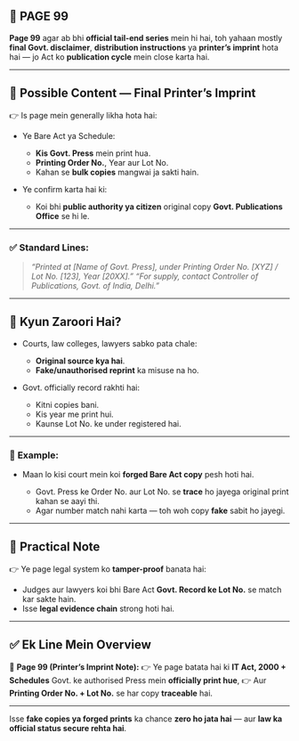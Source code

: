 ## 📄 **PAGE 99**

**Page 99** agar ab bhi **official tail-end series** mein hi hai, toh yahaan mostly **final Govt. disclaimer**, **distribution instructions** ya **printer’s imprint** hota hai — jo Act ko **publication cycle** mein close karta hai.

---

## 🔹 **Possible Content — Final Printer’s Imprint**

👉 Is page mein generally likha hota hai:

* Ye Bare Act ya Schedule:

  * **Kis Govt. Press** mein print hua.
  * **Printing Order No.**, Year aur Lot No.
  * Kahan se **bulk copies** mangwai ja sakti hain.
* Ye confirm karta hai ki:

  * Koi bhi **public authority ya citizen** original copy **Govt. Publications Office** se hi le.

---

### ✅ **Standard Lines:**

> *“Printed at \[Name of Govt. Press], under Printing Order No. \[XYZ] / Lot No. \[123], Year \[20XX].”*
> *“For supply, contact Controller of Publications, Govt. of India, Delhi.”*

---

## 🔹 **Kyun Zaroori Hai?**

* Courts, law colleges, lawyers sabko pata chale:

  * **Original source kya hai**.
  * **Fake/unauthorised reprint** ka misuse na ho.
* Govt. officially record rakhti hai:

  * Kitni copies bani.
  * Kis year me print hui.
  * Kaunse Lot No. ke under registered hai.

---

### 🧩 **Example:**

* Maan lo kisi court mein koi **forged Bare Act copy** pesh hoti hai.

  * Govt. Press ke Order No. aur Lot No. se **trace** ho jayega original print kahan se aayi thi.
  * Agar number match nahi karta — toh woh copy **fake** sabit ho jayegi.

---

## 🔹 **Practical Note**

👉 Ye page legal system ko **tamper-proof** banata hai:

* Judges aur lawyers koi bhi Bare Act **Govt. Record ke Lot No.** se match kar sakte hain.
* Isse **legal evidence chain** strong hoti hai.

---

## ✅ **Ek Line Mein Overview**

📌 **Page 99 (Printer’s Imprint Note):**
👉 Ye page batata hai ki **IT Act, 2000 + Schedules** Govt. ke authorised Press mein **officially print hue**,
👉 Aur **Printing Order No. + Lot No.** se har copy **traceable** hai.

---

Isse **fake copies ya forged prints** ka chance **zero ho jata hai** — aur **law ka official status secure rehta hai**.
